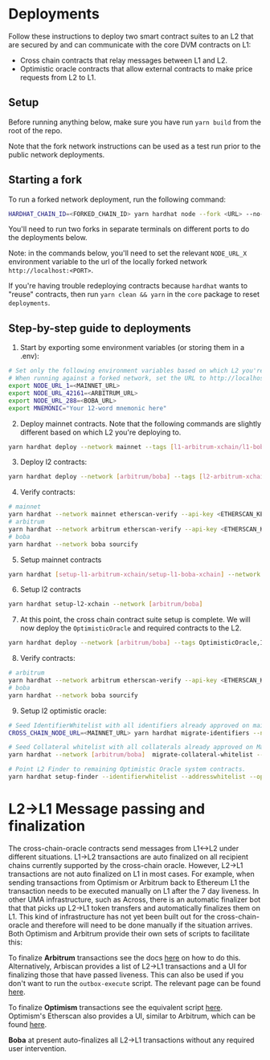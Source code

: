 # Deployments

Follow these instructions to deploy two smart contract suites to an L2 that are secured by and can communicate with the core DVM contracts on L1:

- Cross chain contracts that relay messages between L1 and L2.
- Optimistic oracle contracts that allow external contracts to make price requests from L2 to L1.

## Setup

Before running anything below, make sure you have run `yarn build` from the root of the repo.

Note that the fork network instructions can be used as a test run prior to the public network
deployments.

## Starting a fork

To run a forked network deployment, run the following command:

```sh
HARDHAT_CHAIN_ID=<FORKED_CHAIN_ID> yarn hardhat node --fork <URL> --no-deploy --port <PORT>
```

You'll need to run two forks in separate terminals on different ports to do the deployments below.

Note: in the commands below, you'll need to set the relevant `NODE_URL_X` environment variable to the url of the locally forked network `http://localhost:<PORT>`.

If you're having trouble redeploying contracts because `hardhat` wants to "reuse" contracts, then run `yarn clean && yarn` in the `core` package to reset `deployments`.

## Step-by-step guide to deployments

1. Start by exporting some environment variables (or storing them in a .env):

```sh
# Set only the following environment variables based on which L2 you're deploying to. For example, if you're deploying to mainnet and arbitrum, set NODE_URL_1 and NODE_URL_42161.
# When running against a forked network, set the URL to http://localhost:<PORT>
export NODE_URL_1=<MAINNET_URL>
export NODE_URL_42161=<ARBITRUM_URL>
export NODE_URL_288=<BOBA_URL>
export MNEMONIC="Your 12-word mnemonic here"
```

2. Deploy mainnet contracts. Note that the following commands are slightly different based on which L2 you're deploying to.

```sh
yarn hardhat deploy --network mainnet --tags [l1-arbitrum-xchain/l1-boba-xchain]
```

3. Deploy l2 contracts:

```sh
yarn hardhat deploy --network [arbitrum/boba] --tags [l2-arbitrum-xchain/l2-boba-xchain],Registry
```

4. Verify contracts:

```sh
# mainnet
yarn hardhat --network mainnet etherscan-verify --api-key <ETHERSCAN_KEY> --license GPL-3.0 --force-license
# arbitrum
yarn hardhat --network arbitrum etherscan-verify --api-key <ETHERSCAN_KEY> --license GPL-3.0 --force-license
# boba
yarn hardhat --network boba sourcify
```

5. Setup mainnet contracts

```sh
yarn hardhat [setup-l1-arbitrum-xchain/setup-l1-boba-xchain] --network mainnet
```

6. Setup l2 contracts

```sh
yarn hardhat setup-l2-xchain --network [arbitrum/boba]
```

7. At this point, the cross chain contract suite setup is complete. We will now deploy the `OptimisticOracle` and required contracts to the L2.

```sh
yarn hardhat deploy --network [arbitrum/boba] --tags OptimisticOracle,IdentifierWhitelist,AddressWhitelist,Store
```

8. Verify contracts:

```sh
# arbitrum
yarn hardhat --network arbitrum etherscan-verify --api-key <ETHERSCAN_KEY> --license GPL-3.0 --force-license
# boba
yarn hardhat --network boba sourcify
```

9. Setup l2 optimistic oracle:

```sh
# Seed IdentifierWhitelist with all identifiers already approved on mainnet. Note the --from address is the IdentifierWhitelist deployed on mainnet.
CROSS_CHAIN_NODE_URL=<MAINNET_URL> yarn hardhat migrate-identifiers --network [arbitrum/boba] --from 0xcF649d9Da4D1362C4DAEa67573430Bd6f945e570 --crosschain true

# Seed Collateral whitelist with all collaterals already approved on Mainnet. This will also pull the final fee from the L1 store and set it in the L2 Store.
yarn hardhat --network [arbitrum/boba]  migrate-collateral-whitelist --l1chainid 1 --l2chainid [288/42161]

# Point L2 Finder to remaining Optimistic Oracle system contracts.
yarn hardhat setup-finder --identifierwhitelist --addresswhitelist --optimisticoracle --store --network [arbitrum/boba]
```

# L2->L1 Message passing and finalization

The cross-chain-oracle contracts send messages from L1<->L2 under different situations. L1->L2 transactions are auto finalized on all recipient chains currently supported by the cross-chain oracle. However, L2->L1 transactions are not auto finalized on L1 in most cases. For example, when sending transactions from Optimism or Arbitrum back to Ethereum L1 the transaction needs to be executed manually on L1 after the 7 day liveness. In other UMA infrastructure, such as Across, there is an automatic finalizer bot that that picks up L2->L1 token transfers and automatically finalizes them on L1. This kind of infrastructure has not yet been built out for the cross-chain-oracle and therefore will need to be done manually if the situation arrives. Both Optimism and Arbitrum provide their own sets of scripts to facilitate this:

To finalize **Arbitrum** transactions see the docs [here](https://github.com/OffchainLabs/arbitrum-tutorials/tree/master/packages/outbox-execute) on how to do this. Alternatively, Arbiscan provides a list of L2->L1 transactions and a UI for finalizing those that have passed liveness. This can also be used if you don't want to run the `outbox-execute` script. The relevant page can be found [here](https://arbiscan.io/txsExit).

To finalize **Optimism** transactions see the equivalent script [here](https://github.com/ethereum-optimism/optimism/blob/develop/packages/message-relayer/src/exec/withdraw.ts). Optimism's Etherscan also provides a UI, similar to Arbitrum, which can be found [here](https://optimistic.etherscan.io/txsExit).

**Boba** at present auto-finalizes all L2->L1 transactions without any required user intervention.

